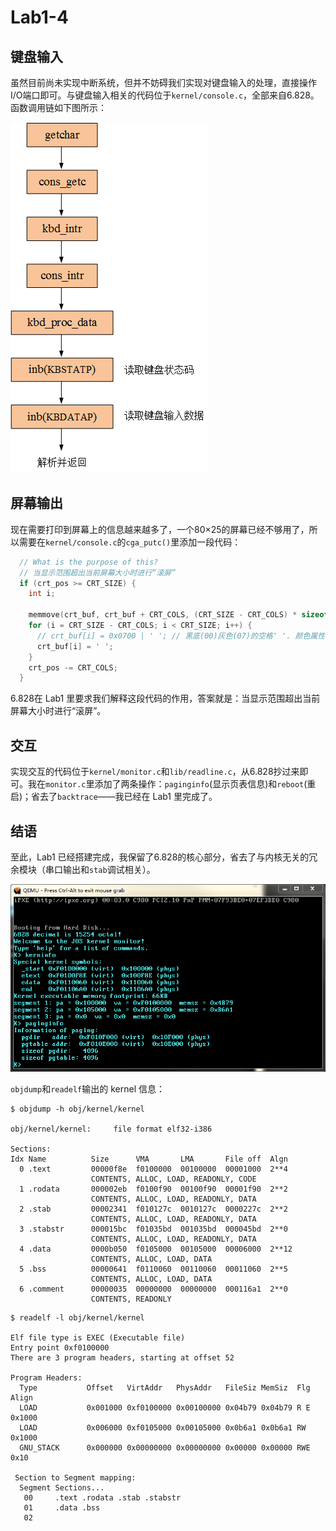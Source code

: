 # Lab1-4

## 键盘输入
虽然目前尚未实现中断系统，但并不妨碍我们实现对键盘输入的处理，直接操作I/O端口即可。与键盘输入相关的代码位于`kernel/console.c`，全部来自6.828。函数调用链如下图所示：

![](imgs/kbd_callchain.png)

## 屏幕输出
现在需要打印到屏幕上的信息越来越多了，一个80×25的屏幕已经不够用了，所以需要在`kernel/console.c`的`cga_putc()`里添加一段代码：
```c
  // What is the purpose of this?
  // 当显示范围超出当前屏幕大小时进行“滚屏”
  if (crt_pos >= CRT_SIZE) {
    int i;

    memmove(crt_buf, crt_buf + CRT_COLS, (CRT_SIZE - CRT_COLS) * sizeof(uint16_t));
    for (i = CRT_SIZE - CRT_COLS; i < CRT_SIZE; i++) {
      // crt_buf[i] = 0x0700 | ' '; // 黑底(00)灰色(07)的空格' '. 颜色属性不重要, 只要是空格' '就行了.
      crt_buf[i] = ' ';
    }
    crt_pos -= CRT_COLS;
  }
```

6.828在 Lab1 里要求我们解释这段代码的作用，答案就是：当显示范围超出当前屏幕大小时进行“滚屏”。

## 交互
实现交互的代码位于`kernel/monitor.c`和`lib/readline.c`，从6.828抄过来即可。我在`monitor.c`里添加了两条操作：`paginginfo`(显示页表信息)和`reboot`(重启)；省去了`backtrace`——我已经在 Lab1 里完成了。

## 结语
至此，Lab1 已经搭建完成，我保留了6.828的核心部分，省去了与内核无关的冗余模块（串口输出和`stab`调试相关）。

![](imgs/jos.png)

`objdump`和`readelf`输出的 kernel 信息：
```
$ objdump -h obj/kernel/kernel

obj/kernel/kernel:     file format elf32-i386

Sections:
Idx Name          Size      VMA       LMA       File off  Algn
  0 .text         00000f8e  f0100000  00100000  00001000  2**4
                  CONTENTS, ALLOC, LOAD, READONLY, CODE
  1 .rodata       000002eb  f0100f90  00100f90  00001f90  2**2
                  CONTENTS, ALLOC, LOAD, READONLY, DATA
  2 .stab         00002341  f010127c  0010127c  0000227c  2**2
                  CONTENTS, ALLOC, LOAD, READONLY, DATA
  3 .stabstr      000015bc  f01035bd  001035bd  000045bd  2**0
                  CONTENTS, ALLOC, LOAD, READONLY, DATA
  4 .data         0000b050  f0105000  00105000  00006000  2**12
                  CONTENTS, ALLOC, LOAD, DATA
  5 .bss          00000641  f0110060  00110060  00011060  2**5
                  CONTENTS, ALLOC, LOAD, DATA
  6 .comment      00000035  00000000  00000000  000116a1  2**0
                  CONTENTS, READONLY
```

```
$ readelf -l obj/kernel/kernel

Elf file type is EXEC (Executable file)
Entry point 0xf0100000
There are 3 program headers, starting at offset 52

Program Headers:
  Type           Offset   VirtAddr   PhysAddr   FileSiz MemSiz  Flg Align
  LOAD           0x001000 0xf0100000 0x00100000 0x04b79 0x04b79 R E 0x1000
  LOAD           0x006000 0xf0105000 0x00105000 0x0b6a1 0x0b6a1 RW  0x1000
  GNU_STACK      0x000000 0x00000000 0x00000000 0x00000 0x00000 RWE 0x10

 Section to Segment mapping:
  Segment Sections...
   00     .text .rodata .stab .stabstr
   01     .data .bss
   02
```